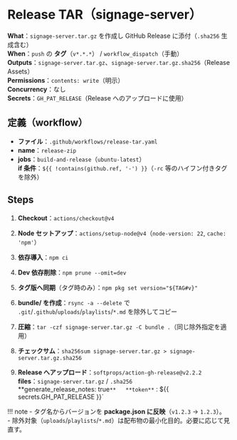 # Release TAR（signage-server）

**What**：`signage-server.tar.gz` を作成し GitHub Release に添付（`.sha256` 生成含む）  
**When**：`push` の **タグ**（`v*.*.*`） / `workflow_dispatch`（手動）  
**Outputs**：`signage-server.tar.gz`、`signage-server.tar.gz.sha256`（Release Assets）  
**Permissions**：`contents: write`（明示）  
**Concurrency**：なし  
**Secrets**：`GH_PAT_RELEASE`（Release へのアップロードに使用）

## **定義（workflow）**

- **ファイル**：`.github/workflows/release-tar.yaml`
- **name**：`release-zip`
- **jobs**：`build-and-release`（`ubuntu-latest`）  
  **if 条件**：`${{ !contains(github.ref, '-') }}`（`-rc` 等のハイフン付きタグを除外）

## **Steps**

1) **Checkout**：`actions/checkout@v4`  

2) **Node セットアップ**：`actions/setup-node@v4`（`node-version: 22`, `cache: 'npm'`）  

3) **依存導入**：`npm ci`  

4) **Dev 依存削除**：`npm prune --omit=dev`  

5) **タグ版へ同期**（タグ時のみ）：`npm pkg set version="${TAG#v}"`  

6) **bundle/ を作成**：`rsync -a --delete` で `.git`/`.github`/`uploads`/`playlists`/`*.md` を除外してコピー  

7) **圧縮**：`tar -czf signage-server.tar.gz -C bundle .`（同じ除外指定を適用）  

8) **チェックサム**：`sha256sum signage-server.tar.gz > signage-server.tar.gz.sha256`  

9) **Release へアップロード**：`softprops/action-gh-release@v2.2.2`  
   **files**：`signage-server.tar.gz` / `.sha256`  
   **generate_release_notes: true`**  
   **token**：`${{ secrets.GH_PAT_RELEASE }}`

!!! note
    - タグ名からバージョンを **package.json に反映**（`v1.2.3` → `1.2.3`）。  
    - 除外対象（`uploads`/`playlists`/`*.md`）は配布物の最小化目的。必要に応じて見直す。
